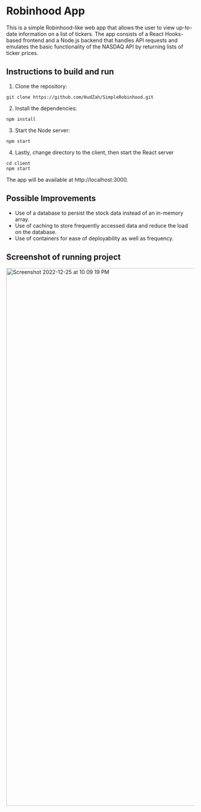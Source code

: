 # Robinhood App

This is a simple Robinhood-like web app that allows the user to view up-to-date information on a list of tickers. The app consists of a React Hooks-based frontend and a Node.js backend that handles API requests and emulates the basic functionality of the NASDAQ API by returning lists of ticker prices.

## Instructions to build and run

1. Clone the repository:
```
git clone https://github.com/HudZah/SimpleRobinhood.git
```
2. Install the dependencies:
```
npm install
```
3. Start the Node server:
```
npm start
```
4. Lastly, change directory to the client, then start the React server
```
cd client
npm start
```
The app will be available at http://localhost:3000.

## Possible Improvements
* Use of a database to persist the stock data instead of an in-memory array.
* Use of caching to store frequently accessed data and reduce the load on the database.
* Use of containers for ease of deployability as well as frequency. 


## Screenshot of running project

<img width="1439" alt="Screenshot 2022-12-25 at 10 09 19 PM" src="https://user-images.githubusercontent.com/56107325/209476164-6aea72dd-eda5-4240-b32f-34a33fac1fa5.png">
